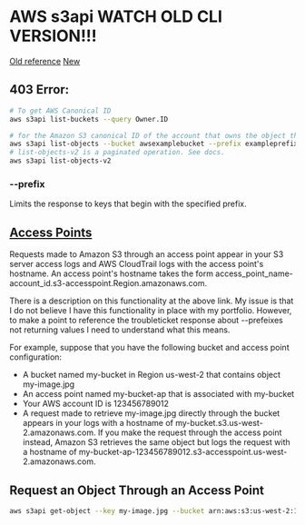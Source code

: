 # AWS s3api WATCH OLD CLI VERSION!!!

[Old reference](https://docs.aws.amazon.com/cli/latest/reference/s3api/)
[New](https://awscli.amazonaws.com/v2/documentation/api/latest/reference/s3api/list-objects-v2.html)

## 403 Error:



```sh
# To get AWS Canonical ID
aws s3api list-buckets --query Owner.ID

# for the Amazon S3 canonical ID of the account that owns the object that users can't access
aws s3api list-objects --bucket awsexamplebucket --prefix exampleprefix 
# list-objects-v2 is a paginated operation. See docs.
aws s3api list-objects-v2
```

### --prefix 

Limits the response to keys that begin with the specified prefix.

## [Access Points](https://docs.aws.amazon.com/AmazonS3/latest/dev/using-access-points.html)

Requests made to Amazon S3 through an access point appear in your S3 server access logs and AWS CloudTrail logs with the access point's hostname. An access point's hostname takes the form access_point_name-account_id.s3-accesspoint.Region.amazonaws.com.

There is a description on this functionality at the above link. My issue is that I do not believe I have this functionality in place with my portfolio. However, to make a point to reference the troubleticket response about --prefeixes not returning values I need to understand what this means.

For example, suppose that you have the following bucket and access point configuration:

* A bucket named my-bucket in Region us-west-2 that contains object my-image.jpg
* An access point named my-bucket-ap that is associated with my-bucket
* Your AWS account ID is 123456789012
* A request made to retrieve my-image.jpg directly through the bucket appears in your logs with a hostname of my-bucket.s3.us-west-2.amazonaws.com. If you make the request through the access point instead, Amazon S3 retrieves the same object but logs the request with a hostname of my-bucket-ap-123456789012.s3-accesspoint.us-west-2.amazonaws.com.

## Request an Object Through an Access Point

```sh
aws s3api get-object --key my-image.jpg --bucket arn:aws:s3:us-west-2:123456789012:accesspoint/prod download.jpg
```
